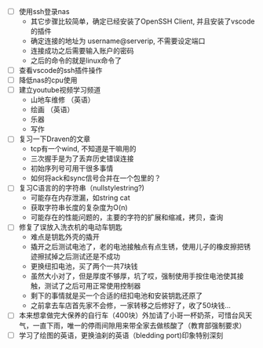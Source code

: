 - [ ] 使用ssh登录nas
    -  其它步骤比较简单，确定已经安装了OpenSSH Client, 并且安装了vscode的插件
    - 确定连接的地址为 username@serverip, 不需要设定端口
    - 连接成功之后需要输入账户的密码
    - 之后的命令的就是linux命令了
- [ ] 查看vscode的ssh插件操作
- [ ] 降低nas的cpu使用
- [ ] 建立youtube视频学习频道
    - 山地车维修 （英语）
    - 绘画 （英语）
    - 乐器
    - 写作
- [ ] 复习一下Draven的文章
    - tcp有一个wind, 不知道是干嘛用的
    - 三次握手是为了丢弃历史错误连接
    - 初始序列号可用干很多事情
    - 如何将ack和sync信号合并在一个包里的？
- [ ] 复习C语言的的字符串（nullstylestring?)
    - 可能存在内存泄漏，如string cat
    - 获取字符串长度的复杂度为O(n)
    - 可能存在的性能问题的，主要的字符的扩展和缩减，拷贝，查询
- [ ] 修复了误放入洗衣机的电动车钥匙
    - 难点是钥匙外壳的撬开
    - 撬开之后测试电池了，老的电池接触点有点生锈，使用儿子的橡皮擦把锈迹擦拭掉之后测试还是不成功
    - 更换纽扣电池，买了两个一共7块钱
    - 虽然大小对了，但是厚度不够厚，坑了哎，强制使用手按住电池使其接触，测试了之后可用正常使用控制器
    - 剩下的事情就是买一个合适的纽扣电池和安装钥匙还原了
    - 之前拿去车店首先家不会修，一家转移之后修好了，收了50块钱...
- [ ] 本来想拿做完大保养的自行车（400块）外加请了小哥一杯奶茶，可惜台风天气，一直下雨，唯一的停雨间隙用来带全家去做核酸了（教育部强制要求）
- [ ] 学习了绘图的英语，更换油刹的英语（bledding port)印象特别深刻